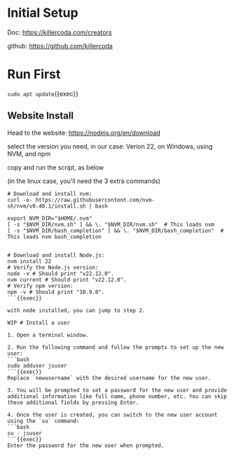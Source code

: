 
# Initial Setup

Doc: https://killercoda.com/creators

github: https://github.com/killercoda

# Run First

`sudo apt update`{{exec}}




## Website Install

Head to the website: https://nodejs.org/en/download

select the version you need, in our case: Verion 22, on Windows, using NVM, and npm

copy and run the script, as below

(in the linux case, you'll need the 3 extra commands)

```
# Download and install nvm:
curl -o- https://raw.githubusercontent.com/nvm-sh/nvm/v0.40.1/install.sh | bash

export NVM_DIR="$HOME/.nvm"
[ -s "$NVM_DIR/nvm.sh" ] && \. "$NVM_DIR/nvm.sh"  # This loads nvm
[ -s "$NVM_DIR/bash_completion" ] && \. "$NVM_DIR/bash_completion"  # This loads nvm bash_completion


# Download and install Node.js:
nvm install 22
# Verify the Node.js version:
node -v # Should print "v22.12.0".
nvm current # Should print "v22.12.0".
# Verify npm version:
npm -v # Should print "10.9.0".
```{{exec}}

with node installed, you can jump to step 2.

WIP # Install a user

1. Open a terminal window.

2. Run the following command and follow the prompts to set up the new user:
```bash
sudo adduser jsuser
```{{exec}}
Replace `newusername` with the desired username for the new user.

3. You will be prompted to set a password for the new user and provide additional information like full name, phone number, etc. You can skip these additional fields by pressing Enter.

4. Once the user is created, you can switch to the new user account using the `su` command:
```bash
su - jsuser
```{{exec}}
Enter the password for the new user when prompted.
